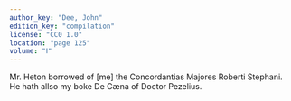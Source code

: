 ```yaml
---
author_key: "Dee, John"
edition_key: "compilation"
license: "CC0 1.0"
location: "page 125"
volume: "Ⅰ"
---
```

Mr. Heton borrowed of [me] the Concordantias Majores Roberti Stephani. He hath
allso my boke De Cæna of Doctor Pezelius.
